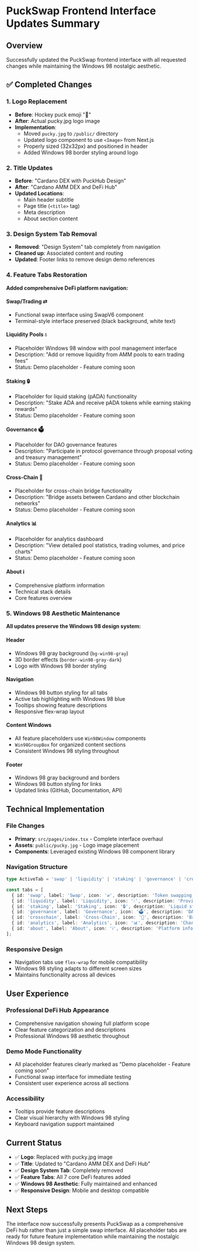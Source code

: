 # PuckSwap Frontend Interface Updates Summary

## Overview
Successfully updated the PuckSwap frontend interface with all requested changes while maintaining the Windows 98 nostalgic aesthetic.

## ✅ **Completed Changes**

### **1. Logo Replacement**
- **Before**: Hockey puck emoji "🏒"
- **After**: Actual pucky.jpg logo image
- **Implementation**: 
  - Moved `pucky.jpg` to `/public/` directory
  - Updated logo component to use `<Image>` from Next.js
  - Properly sized (32x32px) and positioned in header
  - Added Windows 98 border styling around logo

### **2. Title Updates**
- **Before**: "Cardano DEX with PuckHub Design"
- **After**: "Cardano AMM DEX and DeFi Hub"
- **Updated Locations**:
  - Main header subtitle
  - Page title (`<title>` tag)
  - Meta description
  - About section content

### **3. Design System Tab Removal**
- **Removed**: "Design System" tab completely from navigation
- **Cleaned up**: Associated content and routing
- **Updated**: Footer links to remove design demo references

### **4. Feature Tabs Restoration**
**Added comprehensive DeFi platform navigation:**

#### **Swap/Trading** ⇄
- Functional swap interface using SwapV6 component
- Terminal-style interface preserved (black background, white text)

#### **Liquidity Pools** 💧
- Placeholder Windows 98 window with pool management interface
- Description: "Add or remove liquidity from AMM pools to earn trading fees"
- Status: Demo placeholder - Feature coming soon

#### **Staking** 🔒
- Placeholder for liquid staking (pADA) functionality
- Description: "Stake ADA and receive pADA tokens while earning staking rewards"
- Status: Demo placeholder - Feature coming soon

#### **Governance** 🗳️
- Placeholder for DAO governance features
- Description: "Participate in protocol governance through proposal voting and treasury management"
- Status: Demo placeholder - Feature coming soon

#### **Cross-Chain** 🌉
- Placeholder for cross-chain bridge functionality
- Description: "Bridge assets between Cardano and other blockchain networks"
- Status: Demo placeholder - Feature coming soon

#### **Analytics** 📊
- Placeholder for analytics dashboard
- Description: "View detailed pool statistics, trading volumes, and price charts"
- Status: Demo placeholder - Feature coming soon

#### **About** ℹ️
- Comprehensive platform information
- Technical stack details
- Core features overview

### **5. Windows 98 Aesthetic Maintenance**
**All updates preserve the Windows 98 design system:**

#### **Header**
- Windows 98 gray background (`bg-win98-gray`)
- 3D border effects (`border-win98-gray-dark`)
- Logo with Windows 98 border styling

#### **Navigation**
- Windows 98 button styling for all tabs
- Active tab highlighting with Windows 98 blue
- Tooltips showing feature descriptions
- Responsive flex-wrap layout

#### **Content Windows**
- All feature placeholders use `Win98Window` components
- `Win98GroupBox` for organized content sections
- Consistent Windows 98 styling throughout

#### **Footer**
- Windows 98 gray background and borders
- Windows 98 button styling for links
- Updated links (GitHub, Documentation, API)

## **Technical Implementation**

### **File Changes**
- **Primary**: `src/pages/index.tsx` - Complete interface overhaul
- **Assets**: `public/pucky.jpg` - Logo image placement
- **Components**: Leveraged existing Windows 98 component library

### **Navigation Structure**
```typescript
type ActiveTab = 'swap' | 'liquidity' | 'staking' | 'governance' | 'crosschain' | 'analytics' | 'about';

const tabs = [
  { id: 'swap', label: 'Swap', icon: '⇄', description: 'Token swapping interface' },
  { id: 'liquidity', label: 'Liquidity', icon: '💧', description: 'Provide liquidity to pools' },
  { id: 'staking', label: 'Staking', icon: '🔒', description: 'Liquid staking with pADA' },
  { id: 'governance', label: 'Governance', icon: '🗳️', description: 'DAO voting and proposals' },
  { id: 'crosschain', label: 'Cross-Chain', icon: '🌉', description: 'Bridge assets across chains' },
  { id: 'analytics', label: 'Analytics', icon: '📊', description: 'Charts and pool statistics' },
  { id: 'about', label: 'About', icon: 'ℹ️', description: 'Platform information' }
];
```

### **Responsive Design**
- Navigation tabs use `flex-wrap` for mobile compatibility
- Windows 98 styling adapts to different screen sizes
- Maintains functionality across all devices

## **User Experience**

### **Professional DeFi Hub Appearance**
- Comprehensive navigation showing full platform scope
- Clear feature categorization and descriptions
- Professional Windows 98 aesthetic throughout

### **Demo Mode Functionality**
- All placeholder features clearly marked as "Demo placeholder - Feature coming soon"
- Functional swap interface for immediate testing
- Consistent user experience across all sections

### **Accessibility**
- Tooltips provide feature descriptions
- Clear visual hierarchy with Windows 98 styling
- Keyboard navigation support maintained

## **Current Status**
- ✅ **Logo**: Replaced with pucky.jpg image
- ✅ **Title**: Updated to "Cardano AMM DEX and DeFi Hub"
- ✅ **Design System Tab**: Completely removed
- ✅ **Feature Tabs**: All 7 core DeFi features added
- ✅ **Windows 98 Aesthetic**: Fully maintained and enhanced
- ✅ **Responsive Design**: Mobile and desktop compatible

## **Next Steps**
The interface now successfully presents PuckSwap as a comprehensive DeFi hub rather than just a simple swap interface. All placeholder tabs are ready for future feature implementation while maintaining the nostalgic Windows 98 design system.
